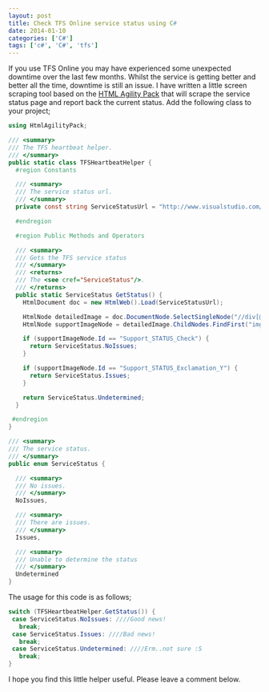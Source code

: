 ```yaml
---
layout: post
title: Check TFS Online service status using C#
date: 2014-01-10
categories: ['C#']
tags: ['c#', 'C#', 'tfs']
---
```


If you use TFS Online you may have experienced some unexpected downtime over the last few months. Whilst the service is getting better and better all the time, downtime is still an issue. I have written a little screen scraping tool based on the [HTML Agility Pack](http://htmlagilitypack.codeplex.com/ 'HTML Agility Pack') that will scrape the service status page and report back the current status. Add the following class to your project;

```csharp
using HtmlAgilityPack;

/// <summary>
/// The TFS heartbeat helper.
/// </summary>
public static class TFSHeartbeatHelper {
  #region Constants

  /// <summary>
  /// The service status url.
  /// </summary>
  private const string ServiceStatusUrl = "http://www.visualstudio.com/en-us/support/support-overview-vs.aspx";

  #endregion

  #region Public Methods and Operators

  /// <summary>
  /// Gets the TFS service status
  /// </summary>
  /// <returns>
  /// The <see cref="ServiceStatus"/>.
  /// </returns>
  public static ServiceStatus GetStatus() {
    HtmlDocument doc = new HtmlWeb().Load(ServiceStatusUrl);

    HtmlNode detailedImage = doc.DocumentNode.SelectSingleNode("//div[@class='DetailedImage']");
    HtmlNode supportImageNode = detailedImage.ChildNodes.FindFirst("img");

    if (supportImageNode.Id == "Support_STATUS_Check") {
      return ServiceStatus.NoIssues;
    }

    if (supportImageNode.Id == "Support_STATUS_Exclamation_Y") {
      return ServiceStatus.Issues;
    }

    return ServiceStatus.Undetermined;
  }

 #endregion
}

/// <summary>
/// The service status.
/// </summary>
public enum ServiceStatus {

  /// <summary>
  /// No issues.
  /// </summary>
  NoIssues,

  /// <summary>
  /// There are issues.
  /// </summary>
  Issues,

  /// <summary>
  /// Unable to determine the status
  /// </summary>
  Undetermined
}
```

The usage for this code is as follows;

```csharp
switch (TFSHeartbeatHelper.GetStatus()) {
 case ServiceStatus.NoIssues: ////Good news!
   break;
 case ServiceStatus.Issues: ////Bad news!
   break;
 case ServiceStatus.Undetermined: ////Erm..not sure :S
   break;
}
```

I hope you find this little helper useful. Please leave a comment below.
